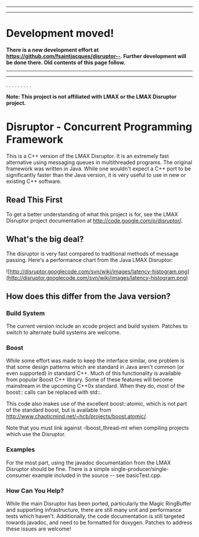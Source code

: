 
---


---

# Development moved! #

**There is a new development effort at https://github.com/fsaintjacques/disruptor--. Further development will be done there. Old contents of this page follow.**


---


---

.
.
.
.
.
.
.
.
.

**Note: This project is not affiliated with LMAX or the LMAX Disruptor project.**

# Disruptor - Concurrent Programming Framework #

This is a C++ version of the LMAX Disruptor. It is an extremely fast alternative using messaging queues in multithreaded programs. The original framework was written in Java. While one wouldn't expect a C++ port to be significantly faster than the Java version, it is very useful to use in new or existing C++ software.

## Read This First ##

To get a better understanding of what this project is for, see the LMAX Disruptor project documentation at http://code.google.com/p/disruptor/.

## What's the big deal? ##

The disruptor is very fast compared to traditional methods of message passing. Here's a performance chart from the Java LMAX Disruptor:

![http://disruptor.googlecode.com/svn/wiki/images/latency-histogram.png](http://disruptor.googlecode.com/svn/wiki/images/latency-histogram.png)

## How does this differ from the Java version? ##

### Build System ###
The current version include an xcode project and build system. Patches to switch to alternate build systems are welcome.

### Boost ###
While some effort was made to keep the interface similar, one problem is that some design patterns which are standard in Java aren't common (or even supported) in standard C++. Much of this functionality is available from popular Boost C++ library. Some of these features will become mainstream in the upcoming C++0x standard. When they do, most of the boost:: calls can be replaced with std::.

This code also makes use of the excellent boost::atomic, which is not part of the standard boost, but is available from http://www.chaoticmind.net/~hcb/projects/boost.atomic/.

Note that you must link against -lboost\_thread-mt when compiling projects which use the Disruptor.

### Examples ###
For the most part, using the javadoc documentation from the LMAX Disruptor should be fine. There is a simple single-producer/single-consumer example included in the source -- see basicTest.cpp.


### How Can You Help? ###
While the main Disruptor has been ported, particularly the Magic RingBuffer and supporting infrastructure, there are still many unit and performance tests which haven't. Additionally, the code documentation is still targeted towards javadoc, and need to be formatted for doxygen. Patches to address these issues are welcome!
